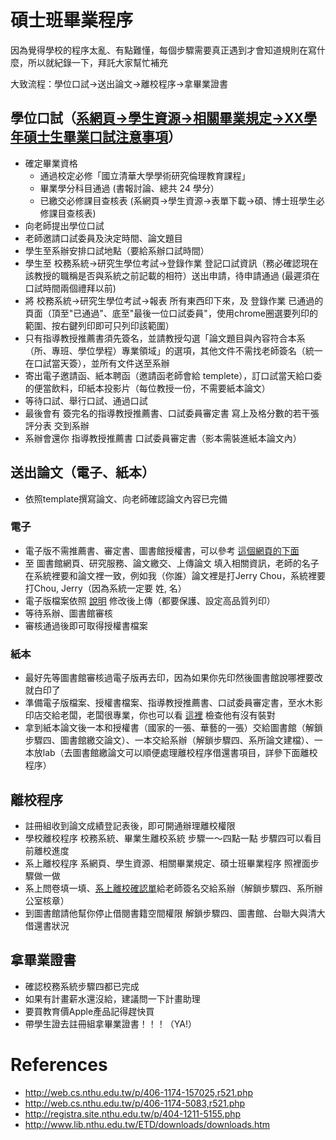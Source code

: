 # 碩士班畢業程序
因為覺得學校的程序太亂、有點難懂，每個步驟需要真正遇到才會知道規則在寫什麼，所以就紀錄一下，拜託大家幫忙補充

大致流程：學位口試->送出論文->離校程序->拿畢業證書

## 學位口試（[系網頁->學生資源->相關畢業規定->XX學年碩士生畢業口試注意事項](http://web.cs.nthu.edu.tw/p/406-1174-157025,r521.php)）
* 確定畢業資格
  * 通過校定必修「國立清華大學學術研究倫理教育課程」
  * 畢業學分科目通過 (書報討論、總共 24 學分）
  * 已繳交必修課目查核表 (系網頁->學生資源->表單下載->碩、博士班學生必修課目查核表)
* 向老師提出學位口試
* 老師邀請口試委員及決定時間、論文題目
* 學生至系辦安排口試地點（要給系辦口試時間）
* 學生至 校務系統->研究生學位考試->登錄作業 登記口試資訊（務必確認現在該教授的職稱是否與系統之前記載的相符）送出申請，待申請通過 (最遲須在口試時間兩個禮拜以前)
* 將 校務系統->研究生學位考試->報表 所有東西印下來，及 登錄作業 已通過的頁面（頂至"已通過"、底至"最後一位口試委員"，使用chrome圈選要列印的範圍、按右鍵列印即可只列印該範圍）
* 只有指導教授推薦書須先簽名，並請教授勾選「論文題目與內容符合本系（所、專班、學位學程）專業領域」的選項，其他文件不需找老師簽名（統一在口試當天簽），並所有文件送至系辦
* 寄出電子邀請函、紙本聘函（邀請函老師會給 templete），訂口試當天給口委的便當飲料，印紙本投影片（每位教授一份，不需要紙本論文）
* 等待口試、舉行口試、通過口試
* 最後會有 簽完名的指導教授推薦書、口試委員審定書 寫上及格分數的若干張評分表 交到系辦
* 系辦會還你 指導教授推薦書 口試委員審定書（影本需裝進紙本論文內）

## 送出論文（電子、紙本）
* 依照template撰寫論文、向老師確認論文內容已完備

### 電子
* 電子版不需推薦書、審定書、圖書館授權書，可以參考 [這個網頁的下面](http://registra.site.nthu.edu.tw/var/file/211/1211/img/75/203558730.pdf)
* 至 圖書館網頁、研究服務、論文繳交、上傳論文 填入相關資訊，老師的名子在系統裡要和論文裡一致，例如我（你誰）論文裡是打Jerry Chou，系統裡要打Chou, Jerry（因為系統一定要 姓, 名）
* 電子版檔案依照 [說明](http://www.lib.nthu.edu.tw/ETD/downloads/upload.pdf) 修改後上傳（都要保護、設定高品質列印）
* 等待系辦、圖書館審核
* 審核通過後即可取得授權書檔案

### 紙本
* 最好先等圖書館審核過電子版再去印，因為如果你先印然後圖書館說哪裡要改就白印了
* 準備電子版檔案、授權書檔案、指導教授推薦書、口試委員審定書，至水木影印店交給老闆，老闆很專業，你也可以看 [這裡](http://registra.site.nthu.edu.tw/var/file/211/1211/img/75/203558730.pdf) 檢查他有沒有裝對
* 拿到紙本論文後一本和授權書（國家的一張、華藝的一張）交給圖書館（解鎖步驟四、圖書館繳交論文）、一本交給系辦（解鎖步驟四、系所論文建檔）、一本放lab（去圖書館繳論文可以順便處理離校程序借還書項目，詳參下面離校程序）

## 離校程序
* 註冊組收到論文成績登記表後，即可開通辦理離校權限
* 學校離校程序 校務系統、畢業生離校系統 步驟一～四點一點 步驟四可以看目前離校進度
* 系上離校程序 系網頁、學生資源、相關畢業規定、碩士班畢業程序 照裡面步驟做一做
* 系上問卷填一填、[系上離校確認單](http://web.cs.nthu.edu.tw/p/423-1174-971.php)給老師簽名交給系辦（解鎖步驟四、系所辦公室核章）
* 到圖書館請他幫你停止借閱書籍空間權限 解鎖步驟四、圖書館、台聯大與清大借還書狀況

## 拿畢業證書
* 確認校務系統步驟四都已完成
* 如果有計畫薪水還沒給，建議問一下計畫助理
* 要買教育價Apple產品記得趕快買
* 帶學生證去註冊組拿畢業證書！！！（YA!）

# References
* http://web.cs.nthu.edu.tw/p/406-1174-157025,r521.php
* http://web.cs.nthu.edu.tw/p/406-1174-5083,r521.php
* http://registra.site.nthu.edu.tw/p/404-1211-5155.php
* http://www.lib.nthu.edu.tw/ETD/downloads/downloads.htm
